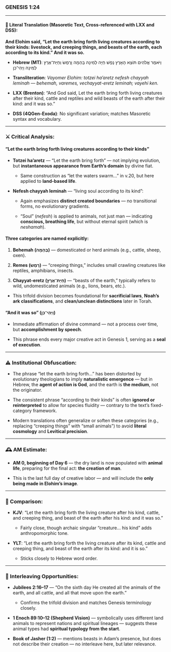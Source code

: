 ### **GENESIS 1:24**

---

#### 📜 Literal Translation (Masoretic Text, Cross-referenced with LXX and DSS):

**And Elohim said, “Let the earth bring forth living creatures according to their kinds: livestock, and creeping things, and beasts of the earth, each according to its kind.” And it was so.**

- **Hebrew (MT)**: וַיֹּאמֶר אֱלֹהִים תּוֹצֵא הָאָרֶץ נֶפֶשׁ חַיָּה לְמִינָהּ בְּהֵמָה וָרֶמֶשׂ וְחַיַּת־אֶרֶץ לְמִינָהּ וַיְהִי־כֵן
    
- **Transliteration**: _Vayomer Elohim: totzei ha’aretz nefesh chayyah leminah — behemah, varemes, vechayyat-eretz leminah; vayehi ken._
    
- **LXX (Brenton)**: “And God said, Let the earth bring forth living creatures after their kind, cattle and reptiles and wild beasts of the earth after their kind: and it was so.”
    
- **DSS (4QGen-Exoda)**: No significant variation; matches Masoretic syntax and vocabulary.
    

---

### ⚔️ Critical Analysis:

#### **“Let the earth bring forth living creatures according to their kinds”**

- **Totzei ha’aretz** — “Let the earth bring forth” — not implying evolution, but **instantaneous appearance from Earth’s domain** by divine fiat.
    
    - Same construction as “let the waters swarm…” in v.20, but here applied to **land-based life**.
        
- **Nefesh chayyah leminah** — “living soul according to its kind”:
    
    - Again emphasizes **distinct created boundaries** — no transitional forms, no evolutionary gradients.
        
    - “Soul” (_nefesh_) is applied to animals, not just man — indicating **conscious, breathing life**, but without eternal spirit (which is _neshamah_).
        

#### **Three categories are named explicitly:**

1. **Behemah (בְּהֵמָה)** — domesticated or herd animals (e.g., cattle, sheep, oxen).
    
2. **Remes (רֶמֶשׂ)** — “creeping things,” includes small crawling creatures like reptiles, amphibians, insects.
    
3. **Chayyat-eretz (חַיַּת־אֶרֶץ)** — “beasts of the earth,” typically refers to wild, undomesticated animals (e.g., lions, bears, etc.).
    

- This trifold division becomes foundational for **sacrificial laws**, **Noah’s ark classifications**, and **clean/unclean distinctions** later in Torah.
    

#### **“And it was so” (וַיְהִי־כֵן)**

- Immediate affirmation of divine command — not a process over time, but **accomplishment by speech**.
    
- This phrase ends every major creative act in Genesis 1, serving as a **seal of execution**.
    

---

### ⚠️ Institutional Obfuscation:

- The phrase “let the earth bring forth…” has been distorted by evolutionary theologians to imply **naturalistic emergence** — but in Hebrew, the **agent of action is God**, and the earth is **the medium**, not the originator.
    
- The consistent phrase “according to their kinds” is often **ignored or reinterpreted** to allow for species fluidity — contrary to the text’s fixed-category framework.
    
- Modern translations often generalize or soften these categories (e.g., replacing “creeping things” with “small animals”) to avoid **literal cosmology** and **Levitical precision**.
    

---

### 🕰️ AM Estimate:

- **AM 0, beginning of Day 6** — the dry land is now populated with **animal life**, preparing for the final act: **the creation of man**.
    
- This is the last full day of creative labor — and will include the **only being made in Elohim’s image**.
    

---

### 📖 Comparison:

- **KJV**: “Let the earth bring forth the living creature after his kind, cattle, and creeping thing, and beast of the earth after his kind: and it was so.”
    
    - Fairly close, though archaic singular “creature… his kind” adds anthropomorphic tone.
        
- **YLT**: “Let the earth bring forth the living creature after its kind, cattle and creeping thing, and beast of the earth after its kind: and it is so.”
    
    - Sticks closely to Hebrew word order.
        

---

### 🔗 Interleaving Opportunities:

- **Jubilees 2:16–17** — “On the sixth day He created all the animals of the earth, and all cattle, and all that move upon the earth.”
    
    - Confirms the trifold division and matches Genesis terminology closely.
        
- **1 Enoch 89:10–12 (Shepherd Vision)** — symbolically uses different land animals to represent nations and spiritual lineages — suggests these animal types had **spiritual typology from the start**.
    
- **Book of Jasher (1:2)** — mentions beasts in Adam’s presence, but does not describe their creation — no interleave here, but later relevance.